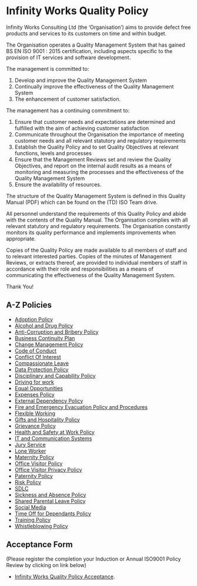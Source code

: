 # Infinity Works Quality Policy

Infinity Works Consulting Ltd (the ‘Organisation’) aims to provide defect free products and services to its customers on time and within budget. 
 
The Organisation operates a Quality Management System that has gained BS EN ISO 9001 : 2015 certification, including aspects specific to the provision of IT services and software development. 
 
The management is committed to: 
 
1.	Develop and improve the Quality Management System 
2.	Continually improve the effectiveness of the Quality Management System
3.	The enhancement of customer satisfaction.
 
The management has a continuing commitment to: 
 
1.	Ensure that customer needs and expectations are determined and fulfilled with the aim of achieving customer satisfaction 
2.	Communicate throughout the Organisation the importance of meeting customer needs and all relevant statutory and regulatory requirements 
3.	Establish the Quality Policy and to set Quality Objectives at relevant functions, levels and processes 
4.	Ensure that the Management Reviews set and review the Quality Objectives, and report on the internal audit results as a means of monitoring and measuring the processes and the effectiveness of the Quality Management System 
5.	Ensure the availability of resources. 
 
The structure of the Quality Management System is defined in this Quality Manual (PDF) which can be found on the (TD) ISO Team drive.

All personnel understand the requirements of this Quality Policy and abide with the contents of the Quality Manual.  The Organisation complies with all relevant statutory and regulatory requirements.  The Organisation constantly monitors its quality performance and implements improvements when appropriate. 
 
Copies of the Quality Policy are made available to all members of staff and to relevant interested parties.  Copies of the minutes of Management Reviews, or extracts thereof, are provided to individual members of staff in accordance with their role and responsibilities as a means of communicating the effectiveness of the Quality Management System. 

Thank You!

## A-Z Policies ##

- [Adoption Policy](AdoptionPolicy)
- [Alcohol and Drug Policy](AlcoholandDrugPolicy)
- [Anti-Corruption and Bribery Policy](Anti-CorruptionAndBriberyPolicy)
- [Business Continuity Plan](BusinessContinuity)
- [Change Management Policy](ChangeManagement%20Policy)
- [Code of Conduct](code-of-conduct)
- [Conflict Of Interest](conflict-of-interest)
- [Compassionate Leave](Compassionate%20Leave%20Policy)
- [Data Protection Policy](DataProtectionPolicy)
- [Disciplinary and Capability Policy](DisciplinaryAndCapabilityPolicy)
- [Driving for work](Driving%20for%20work)
- [Equal Opportunities](Equal-Opportunities)
- [Expenses Policy](Expenses%20Policy)
- [External Dependency Policy](ExternalDependencyPolicy)
- [Fire and Emergency Evacuation Policy and Procedures](Fire%20and%20EmergencyEvacuationPolicyAndProcedures)
- [Flexible Working](FlexibleWorking)
- [Gifts and Hospitality Policy](Gifts%20and%20Hospitality)
- [Grievance Policy](GrievancePolicy)
- [Health and Safety at Work Policy](HealthAndSafetyAtWorkPolicy)
- [IT and Communication Systems](ItAndCommunicationSystems)
- [Jury Service](JuryServicePolicy)
- [Lone Worker](Lone%20Worker)
- [Maternity Policy](MaternityPolicy)
- [Office Visitor Policy](OfficeVisitorPolicy)
- [Office Visitor Privacy Policy](OfficeVisitorPrivacyPolicy)
- [Paternity Policy](PaternityPolicy)
- [Risk Policy](Risk%20Assessment)
- [SDLC](SDLC%20in-life)
- [Sickness and Absence Policy](SicknessandAbsencePolicy)
- [Shared Parental Leave Policy](Shared%20parental%20leave)
- [Social Media](SocialMedia)
- [Time Off for Dependants Policy](TimeOffForDependantsPolicy)
- [Training Policy](TrainingPolicy)
- [Whistleblowing Policy](WhistleblowingPolicy)

## Acceptance Form 
(Please register the completion your Induction or Annual ISO9001 Policy Review by clicking on link below)

- [Infinity Works Quality Policy Acceptance](https://docs.google.com/forms/d/e/1FAIpQLSdKhzOxwAoO4OSKSnmSx0_lj9Il-BiCR9dgtIVhTzya8TL2fw/viewform). 
